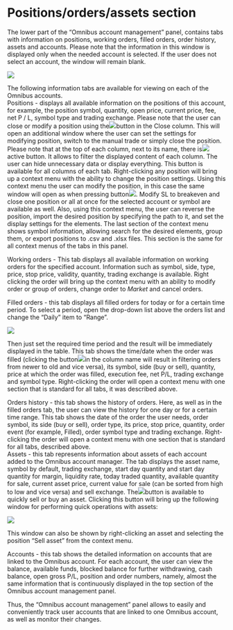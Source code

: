 # Positions/orders/assets section

The lower part of the “Omnibus account management” panel, contains tabs with information on positions, working orders, filled orders, order history, assets and accounts. Please note that the information in this window is displayed only when the needed account is selected. If the user does not select an account, the window will remain blank.

![](https://lh4.googleusercontent.com/hd837AAo6GlKEx4uBPzBYEH6CNCo8nbCuhUcYH0IY809K0w3lIqT_opGBOWopbmXgDTjY30F9JtbCXhipD6ofMpS99VC1Q7M1GbTsbwev5uW2vLsETDsa4Qe0QeAV1kJLuv0tvK_)

The following information tabs are available for viewing on each of the Omnibus accounts.  
Positions - displays all available information on the positions of this account, for example, the position symbol, quantity, open price, current price, fee, net P / L, symbol type and trading exchange. Please note that the user can close or modify a position using the![](https://lh5.googleusercontent.com/SpKlpDpzaCc5a0ZA6ZJNLKG78YXLakfM9gPRiMJxWHMEaYtjD-51-apmkSCHZb_bPp5cF59qeoMlVFwWHQMF17vdbYpGR_VrvS1Ouy47Hm8luReLR2IffN9GMjk2mswfsLtY8w5o)button in the Close column. This will open an additional window where the user can set the settings for modifying position, switch to the manual trade or simply close the position. Please note that at the top of each column, next to its name, there is![](https://lh5.googleusercontent.com/3u5aQg3JYIDECun0oooALbxWbZBhNdS3EY0frdvOBX9kBYyer50Xm2nosZtvMx1ZqchZPMdN7OH1FpI5e6jiz4bKyHsQtNq3jOjSG6M3AaO51-deAER7Hgseh0qAmIHwUuA2lpkF)active button. It allows to filter the displayed content of each column. The user can hide unnecessary data or display everything. This button is available for all columns of each tab. Right-clicking any position will bring up a context menu with the ability to change the position settings. Using this context menu the user can modify the position, in this case the same window will open as when pressing button![](https://lh5.googleusercontent.com/SpKlpDpzaCc5a0ZA6ZJNLKG78YXLakfM9gPRiMJxWHMEaYtjD-51-apmkSCHZb_bPp5cF59qeoMlVFwWHQMF17vdbYpGR_VrvS1Ouy47Hm8luReLR2IffN9GMjk2mswfsLtY8w5o). Modify SL to breakeven and close one position or all at once for the selected account or symbol are available as well. Also, using this context menu, the user can reverse the position, import the desired position by specifying the path to it, and set the display settings for the elements. The last section of the context menu shows symbol information, allowing search for the desired elements, group them, or export positions to .csv and .xlsx files. This section is the same for all context menus of the tabs in this panel.

Working orders - This tab displays all available information on working orders for the specified account. Information such as symbol, side, type, price, stop price, validity, quantity, trading exchange is available. Right clicking the order will bring up the context menu with an ability to modify order or group of orders, change order to _Market_ and cancel orders.

Filled orders - this tab displays all filled orders for today or for a certain time period. To select a period, open the drop-down list above the orders list and change the “Daily” item to “Range”.

![](https://lh6.googleusercontent.com/tJDZb4rlQS36YS8si2bW1fP5tOU1Ep7F5Cqpqx8eGhZB07HnUjuTz_2TgzXvP7KylMAAzE0tSUas1JO7zegMY47fv-zqtSQEezXlfXD2CNtm2R_Tbd4b1vv5AxBdkU5SZPc6dKdS)

Then just set the required time period and the result will be immediately displayed in the table. This tab shows the time/date when the order was filled \(clicking the button![](https://lh5.googleusercontent.com/EqQkmBMaMjSZThgIr7E3syUfNmnx02dFAI69KjgydR5eUJ0hl3LQPnef2-WH6U77Xd72B5FPyGNwE8yjxIkfSMU0oBxpRjGNP66wO1InUyPrj27-zvAV5iZuvP9YBXTy21YlxRI7)in the column name will result in filtering orders from newer to old and vice versa\), its symbol, side \(buy or sell\), quantity, price at which the order was filled, execution fee, net P/L, trading exchange and symbol type. Right-clicking the order will open a context menu with one section that is standard for all tabs, it was described above.

Orders history - this tab shows the history of orders. Here, as well as in the filled orders tab, the user can view the history for one day or for a certain time range. This tab shows the date of the order the user needs, order symbol, its side \(buy or sell\), order type, its price, stop price, quantity, order event \(for example, Filled\), order symbol type and trading exchange. Right-clicking the order will open a context menu with one section that is standard for all tabs, described above.  
Assets - this tab represents information about assets of each account added to the Omnibus account manager. The tab displays the asset name, symbol by default, trading exchange, start day quantity and start day quantity for margin, liquidity rate, today traded quantity, available quantity for sale, current asset price, current value for sale \(can be sorted from high to low and vice versa\) and sell exchange. The![](https://lh5.googleusercontent.com/x5D2eGwz_AjjAZ58WKvNSB75Et2rHTo3cgJD9H__0EDV1jwIxnGkuPKWeKuL2TulHU70iObBavmMNkOltufiSA6LbQlWi-CIHnj9lEAO5-U5rVpsQZFfvkUKBjPdYI2CRg7-UfL2)button is available to quickly sell or buy an asset. Clicking this button will bring up the following window for performing quick operations with assets:

![](https://lh3.googleusercontent.com/XAmH-gUwJEUUNusSMgSxLDNzkT1s_I-9WQ6gahQiQeB-ZyayvjkX3q03TayDOWQATgcWcbCEF1Z9U4kGzvdg1ZGupVXX2TBzPgXv-q2xNgubnNBLNaGXCWR0UOVFfkSO1J4GfEMk)

This window can also be shown by right-clicking an asset and selecting the position “Sell asset” from the context menu.

Accounts - this tab shows the detailed information on accounts that are linked to the Omnibus account. For each account, the user can view the balance, available funds, blocked balance for further withdrawing, cash balance, open gross P/L, position and order numbers, namely, almost the same information that is continuously displayed in the top section of the Omnibus account management panel.

Thus, the “Omnibus account management” panel allows to easily and conveniently track user accounts that are linked to one Omnibus account, as well as monitor their changes.  


